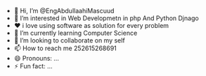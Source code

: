 - 👋 Hi, I’m @EngAbdullaahiMascuud
- 👀 I’m interested in Web Developmetn in php And Python Djnago
- ❤️ i love using software as solution for every problem
- 🌱 I’m currently learning Computer Science
- 💞️ I’m looking to collaborate on my self
- 📫 How to reach me 252615268691
- 😄 Pronouns: ...
- ⚡ Fun fact: ...

<!---
EngAbdullaahiMascuud/EngAbdullaahiMascuud is a ✨ special ✨ repository because its `README.md` (this file) appears on your GitHub profile.
You can click the Preview link to take a look at your changes.
--->
